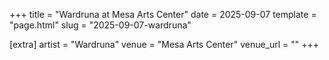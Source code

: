 +++
title = "Wardruna at Mesa Arts Center"
date = 2025-09-07
template = "page.html"
slug = "2025-09-07-wardruna"

[extra]
artist = "Wardruna"
venue = "Mesa Arts Center"
venue_url = ""
+++

